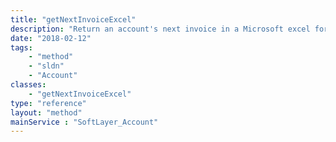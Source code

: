 ```yaml
---
title: "getNextInvoiceExcel"
description: "Return an account's next invoice in a Microsoft excel format. The 'next invoice' is what a customer will be billed on their next invoice, assuming no changes are made. Currently this does not include Bandwidth Pooling charges."
date: "2018-02-12"
tags:
    - "method"
    - "sldn"
    - "Account"
classes:
    - "getNextInvoiceExcel"
type: "reference"
layout: "method"
mainService : "SoftLayer_Account"
---
```

